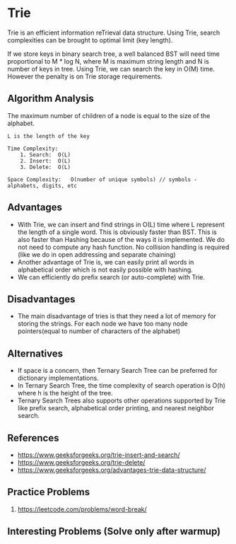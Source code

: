# Trie
Trie is an efficient information reTrieval data structure. Using Trie, search complexities can be brought to optimal limit (key length). 

If we store keys in binary search tree, a well balanced BST will need time proportional to M * log N, where M is maximum string length and N is number of keys in tree. Using Trie, we can search the key in O(M) time. However the penalty is on Trie storage requirements.

## Algorithm Analysis
The maximum number of children of a node is equal to the size of the alphabet.
```
L is the length of the key

Time Complexity:   
    1. Search:  O(L)
    2. Insert:  O(L)
    3. Delete:  O(L)

Space Complexity:   O(number of unique symbols) // symbols - alphabets, digits, etc
```

## Advantages
- With Trie, we can insert and find strings in O(L) time where L represent the length of a single word. This is obviously faster than BST. This is also faster than Hashing because of the ways it is implemented. We do not need to compute any hash function. No collision handling is required (like we do in open addressing and separate chaining)
- Another advantage of Trie is, we can easily print all words in alphabetical order which is not easily possible with hashing.
- We can efficiently do prefix search (or auto-complete) with Trie.

## Disadvantages
- The main disadvantage of tries is that they need a lot of memory for storing the strings. For each node we have too many node pointers(equal to number of characters of the alphabet)

## Alternatives
- If space is a concern, then Ternary Search Tree can be preferred for dictionary implementations.
- In Ternary Search Tree, the time complexity of search operation is O(h) where h is the height of the tree.
- Ternary Search Trees also supports other operations supported by Trie like prefix search, alphabetical order printing, and nearest neighbor search.

## References
- https://www.geeksforgeeks.org/trie-insert-and-search/
- https://www.geeksforgeeks.org/trie-delete/
- https://www.geeksforgeeks.org/advantages-trie-data-structure/

## Practice Problems
1. https://leetcode.com/problems/word-break/

## Interesting Problems (Solve only after warmup)